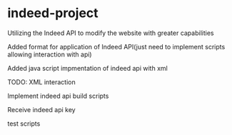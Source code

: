 # indeed-project
Utilizing the Indeed API to modify the website with greater capabilities 

Added format for application of Indeed API(just need to implement scripts allowing interaction with api)

Added java script impmentation of indeed api with xml

TODO:
XML interaction

Implement indeed api build scripts

Receive indeed api key

test scripts
